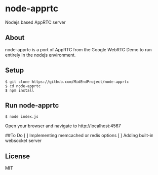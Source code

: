 # node-apprtc
Nodejs based AppRTC server

## About
node-apprtc is a port of AppRTC from the Google WebRTC Demo to run entirely in the nodejs environment.

## Setup
```
$ git clone https://github.com/MidEndProject/node-apprtc
$ cd node-apprtc
$ npm install
```

## Run node-apprtc
```
$ node index.js
```

Open your browser and navigate to http://localhost:4567

##To Do
[ ] Implementing memcached or redis options
[ ] Adding built-in websocket server

## License
MIT
